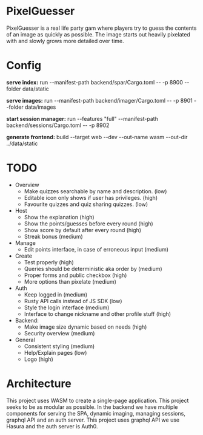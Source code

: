 
# PixelGuesser
PixelGuesser is a real life party gam where players try to guess the contents of an
image as quickly as possible. The image starts out heavily pixelated with and slowly
grows more detailed over time.

# Config
**serve index:** run --manifest-path backend/spar/Cargo.toml -- -p 8900 --folder data/static

**serve images:** run --manifest-path backend/imager/Cargo.toml -- -p 8901 --folder data/images

**start session manager:** run --features "full" --manifest-path backend/sessions/Cargo.toml -- -p 8902

**generate frontend:** build --target web --dev --out-name wasm --out-dir ../data/static

# TODO
- Overview 
  - Make quizzes searchable by name and description. (low)
  - Editable icon only shows if user has privileges. (high)
  - Favourite quizzes and quiz sharing quizzes. (low)
- Host
  - Show the explanation (high)
  - Show the points/guesses before every round (high)
  - Show score by default after every round (high)
  - Streak bonus (medium)
- Manage
  - Edit points interface, in case of erroneous input (medium)
- Create 
  - Test properly (high)
  - Queries should be deterministic aka order by (medium)
  - Proper forms and public checkbox (high)
  - More options than pixelate (medium)
- Auth
  - Keep logged in (medium)
  - Rusty API calls instead of JS SDK (low)
  - Style the login interface (medium)
  - Interface to change nickname and other profile stuff (high)
- Backend:
  - Make image size dynamic based on needs (high)
  - Security overview (medium)
- General
  - Consistent styling (medium)
  - Help/Explain pages (low)
  - Logo (high)
  
# Architecture
This project uses WASM to create a single-page application. This project 
seeks to be as modular as possible. In the backend we have multiple components
for serving the SPA, dynamic imaging, managing sessions, graphql API and an 
auth server. This project uses graphql API we use Hasura and the auth server is 
Auth0.


  

